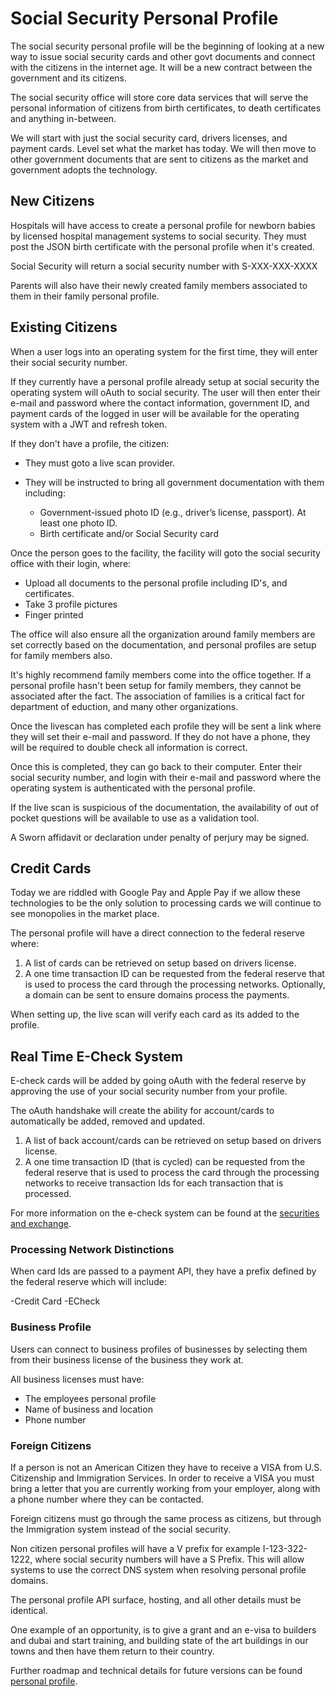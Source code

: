 # Social Security Personal Profile

The social security personal profile will be the beginning of looking at a new way to issue social security cards and other govt documents and connect with the citizens in the internet age. It will be a new contract between the government and its citizens.

The social security office will store core data services that will serve the personal information of citizens from birth certificates, to death certificates and anything in-between.

We will start with just the social security card, drivers licenses, and payment cards. Level set what the market has today. We will then move to other government documents that are sent to citizens as the market and government adopts the technology.

## New Citizens

Hospitals will have access to create a personal profile for newborn babies by licensed hospital management systems to social security. They must post the JSON birth certificate with the personal profile when it's created.

Social Security will return a social security number with S-XXX-XXX-XXXX

Parents will also have their newly created family members associated to them in their family personal profile.

## Existing Citizens

When a user logs into an operating system for the first time, they will enter their social security number.

If they currently have a personal profile already setup at social security the operating system will oAuth to social security. The user will then enter their e-mail and password where the contact information, government ID, and payment cards of the logged in user will be available for the operating system with a JWT and refresh token.

If they don't have a profile, the citizen:

- They must goto a live scan provider.

- They will be instructed to bring all government documentation with them including:

  - Government-issued photo ID (e.g., driver’s license, passport). At least one photo ID.
  - Birth certificate and/or Social Security card

Once the person goes to the facility, the facility will goto the social security office with their login, where:

- Upload all documents to the personal profile including ID's, and certificates.
- Take 3 profile pictures
- Finger printed

The office will also ensure all the organization around family members are set correctly based on the documentation, and personal profiles are setup for family members also.

It's highly recommend family members come into the office together. If a personal profile hasn't been setup for family members, they cannot be associated after the fact. The association of families is a critical fact for department of eduction, and many other organizations.

Once the livescan has completed each profile they will be sent a link where they will set their e-mail and password. If they do not have a phone, they will be required to double check all information is correct.

Once this is completed, they can go back to their computer. Enter their social security number, and login with their e-mail and password where the operating system is authenticated with the personal profile.

If the live scan is suspicious of the documentation, the availability of out of pocket questions will be available to use as a validation tool.

A Sworn affidavit or declaration under penalty of perjury may be signed.

## Credit Cards

Today we are riddled with Google Pay and Apple Pay if we allow these technologies to be the only solution to processing cards we will continue to see monopolies in the market place.

The personal profile will have a direct connection to the federal reserve where:

1. A list of cards can be retrieved on setup based on drivers license.
2. A one time transaction ID can be requested from the federal reserve that is used to process the card through the processing networks. Optionally, a domain can be sent to ensure domains process the payments.

When setting up, the live scan will verify each card as its added to the profile.

## Real Time E-Check System

E-check cards will be added by going oAuth with the federal reserve by approving the use of your social security number from your profile.

The oAuth handshake will create the ability for account/cards to automatically be added, removed and updated.

1. A list of back account/cards can be retrieved on setup based on drivers license.
2. A one time transaction ID (that is cycled) can be requested from the federal reserve that is used to process the card through the processing networks to receive transaction Ids for each transaction that is processed.

For more information on the e-check system can be found at the [securities and exchange](/civic-organizations/us-securities-and-exchange/).

### Processing Network Distinctions

When card Ids are passed to a payment API, they have a prefix defined by the federal reserve which will include:

-Credit Card
-ECheck

### Business Profile

Users can connect to business profiles of businesses by selecting them from their business license of the business they work at.

All business licenses must have:

- The employees personal profile
- Name of business and location
- Phone number

### Foreign Citizens

If a person is not an American Citizen they have to receive a VISA from U.S. Citizenship and Immigration Services. In order to receive a VISA you must bring a letter that you are currently working from your employer, along with a phone number where they can be contacted.

Foreign citizens must go through the same process as citizens, but through the Immigration system instead of the social security.

Non citizen personal profiles will have a V prefix for example I-123-322-1222, where social security numbers will have a S Prefix. This will allow systems to use the correct DNS system when resolving personal profile domains.

The personal profile API surface, hosting, and all other details must be identical.

One example of an opportunity, is to give a grant and an e-visa to builders and dubai and start training, and building state of the art buildings in our towns and then have them return to their country.

Further roadmap and technical details for future versions can be found [personal profile](./v2/).
